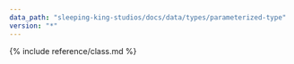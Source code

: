 ```yaml
---
data_path: "sleeping-king-studios/docs/data/types/parameterized-type"
version: "*"
---
```


{% include reference/class.md %}
